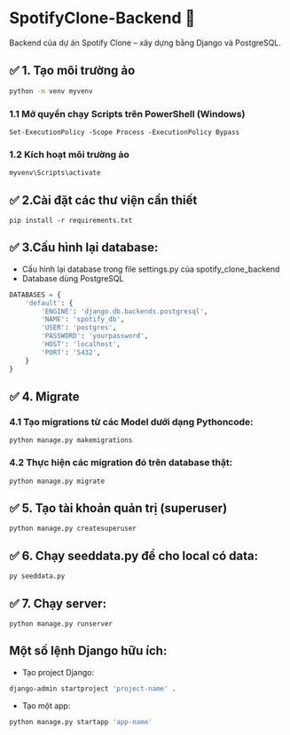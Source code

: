 # SpotifyClone-Backend 🎵

Backend của dự án Spotify Clone – xây dựng bằng Django và PostgreSQL.

## ✅ 1. Tạo môi trường ảo

```bash
python -m venv myvenv
```

### 1.1 Mở quyền chạy Scripts trên PowerShell (Windows)

    Set-ExecutionPolicy -Scope Process -ExecutionPolicy Bypass

### 1.2 Kích hoạt môi trường ảo

    myvenv\Scripts\activate

## ✅ 2.Cài đặt các thư viện cần thiết

    pip install -r requirements.txt

## ✅ 3.Cấu hình lại database:

- Cấu hình lại database trong file settings.py của spotify_clone_backend
- Database dùng PostgreSQL

```python
DATABASES = {
    'default': {
        'ENGINE': 'django.db.backends.postgresql',
        'NAME': 'spotify_db',
        'USER': 'postgres',
        'PASSWORD': 'yourpassword',
        'HOST': 'localhost',
        'PORT': '5432',
    }
}
```

## ✅ 4. Migrate

### 4.1 Tạo migrations từ các Model dưới dạng Pythoncode:

    python manage.py makemigrations

### 4.2 Thực hiện các migration đó trên database thật:

    python manage.py migrate

## ✅ 5. Tạo tài khoản quản trị (superuser)

    python manage.py createsuperuser

## ✅ 6. Chạy seeddata.py để cho local có data:

    py seeddata.py

## ✅ 7. Chạy server:

    python manage.py runserver

## Một số lệnh Django hữu ích:

- Tạo project Django:

```bash
django-admin startproject 'project-name' .
```

- Tạo một app:

```bash
python manage.py startapp 'app-name'
```

